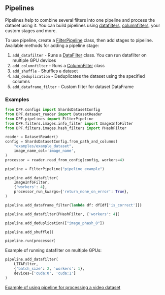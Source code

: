 ## Pipelines

Pipelines help to combine several filters into one pipeline and process the dataset using it.
You can build pipelines using [datafilters](../DPF/filters/data_filter.py), [columnfilters](../DPF/filters/column_filter.py), 
your custom stages and more.

To use pipeline, create a [FilterPipeline](../DPF/pipelines/filter_pipeline.py) class, then add stages to pipeline. 
Available methods for adding a pipeline stage:
1. `add_datafilter` - Runs a [DataFilter](../DPF/filters/data_filter.py) class. You can run datafilter on multiple GPU devices
2. `add_columnfilter` - Runs a [ColumnFilter](../DPF/filters/column_filter.py) class
3. `add_shuffle` - Shuffles a dataset
4. `add_deduplication` - Deduplicates the dataset using the specified columns 
5. `add_dataframe_filter` - Custom filter for dataset DataFrame

### Examples

```python
from DPF.configs import ShardsDatasetConfig
from DPF.dataset_reader import DatasetReader
from DPF.pipelines import FilterPipeline
from DPF.filters.images.info_filter import ImageInfoFilter
from DPF.filters.images.hash_filters import PHashFilter

reader = DatasetReader()
config = ShardsDatasetConfig.from_path_and_columns(
    "examples/example_dataset",
    image_name_col='image_name',
)
processor = reader.read_from_config(config, workers=4)

pipeline = FilterPipeline("pipeline_example")

pipeline.add_datafilter(
    ImageInfoFilter,
    {'workers': 4},
    processor_run_kwargs={'return_none_on_error': True},
)

pipeline.add_dataframe_filter(lambda df: df[df['is_correct']])

pipeline.add_datafilter(PHashFilter, {'workers': 4})

pipeline.add_deduplication(["image_phash_8"])

pipeline.add_shuffle()

pipeline.run(processor)
```

Example of running datafilter on multiple GPUs:

```python
pipeline.add_datafilter(
    LITAFilter,
    {'batch_size': 2, 'workers': 1},
    devices=['cuda:0', 'cuda:1']
)
```

[Example of using pipeline for processing a video dataset](../examples/pipeline_video_example.ipynb)